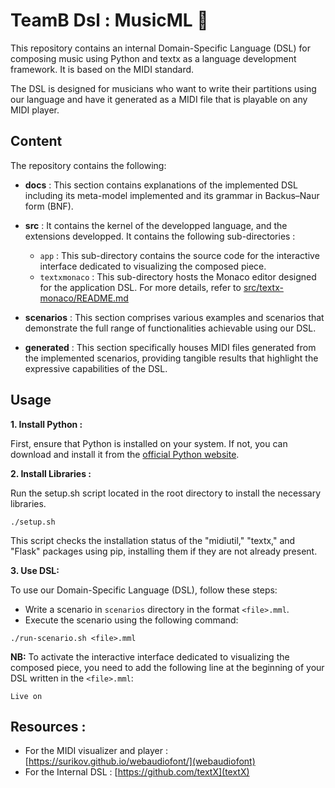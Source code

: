 # TeamB Dsl : MusicML 🎵 

This repository contains an internal Domain-Specific Language (DSL) for composing music using Python and textx as a language development framework. It is based on the MIDI standard.

The DSL is designed for musicians who want to write their partitions using our language and have it generated as a MIDI file that is playable on any MIDI player.


## Content

The repository contains the following:

- **docs** : This section contains explanations of the implemented DSL including its meta-model implemented and its grammar in Backus–Naur form (BNF). 

- **src** : It contains the kernel of the developped language, and the extensions developped. It contains the following sub-directories :
  - `app`  : This sub-directory contains the source code for the interactive interface dedicated to visualizing the composed piece.
  - `textxmonaco` : This sub-directory hosts the Monaco editor designed for the application DSL. For more details, refer to [src/textx-monaco/README.md](https://github.com/benaissanadim/DSL-MusicML-TeamB/blob/main/src/textx-monaco/README.md) 
- **scenarios** : This section comprises various examples and scenarios that demonstrate the full range of functionalities achievable using our DSL.

- **generated** : This section specifically houses MIDI files generated from the implemented scenarios, providing tangible results that highlight the expressive capabilities of the DSL.

## Usage
**1. Install Python :**

First, ensure that Python is installed on your system. If not, you can download and install it from the [official Python website](https://www.python.org/).

**2. Install Libraries :**

Run the setup.sh script located in the root directory  to install the necessary libraries.
```
./setup.sh
```
This script checks the installation status of the "midiutil," "textx," and "Flask" packages using pip, installing them if they are not already present.

**3. Use DSL:**

To use our Domain-Specific Language (DSL), follow these steps:
- Write a scenario in `scenarios` directory in the format `<file>.mml`.
-  Execute the scenario using the following command:
```
./run-scenario.sh <file>.mml
```
**NB:**
To activate the interactive interface dedicated to visualizing the composed piece, you need to add the following line at the beginning of your DSL written in the `<file>.mml`:
```plaintext
Live on
```
## Resources :

- For the MIDI visualizer and player : [https://surikov.github.io/webaudiofont/](webaudiofont)
- For the Internal DSL : [https://github.com/textX](textX)
